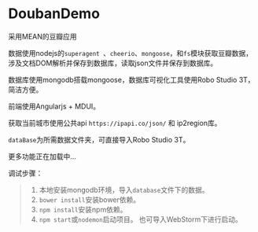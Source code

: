﻿# DoubanDemo

采用MEAN的豆瓣应用

数据使用nodejs的`superagent `、`cheerio`、`mongoose`，和`fs`模块获取豆瓣数据，涉及文档DOM解析并保存到数据库，读取json文件并保存到数据库。

数据库使用mongodb搭载mongoose，数据库可视化工具使用Robo Studio 3T，简洁方便。

前端使用Angularjs + MDUI。

获取当前城市使用公共api `https://ipapi.co/json/` 和 ip2region库。

`dataBase`为所需数据文件夹，可直接导入Robo Studio 3T。

更多功能正在加载中...

调试步骤：

> 1. 本地安装mongodb环境，导入`database`文件下的数据。
> 2. `bower install`安装bower依赖。
> 3. `npm install`安装npm依赖。
> 4. `npm start`或`nodemon`启动项目。
> 也可导入WebStorm下进行启动。